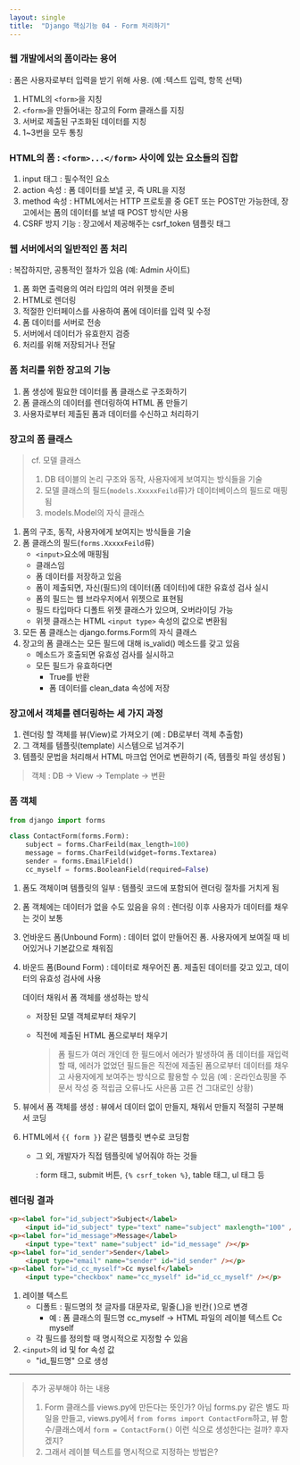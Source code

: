 ```yaml
---
layout: single
title:  "Django 핵심기능 04 - Form 처리하기"
---
```




### 웹 개발에서의 폼이라는 용어

: 폼은 사용자로부터 입력을 받기 위해 사용. (예 :텍스트 입력, 항목 선택)

1. HTML의 `<form>`을 지칭
2. `<form>`을 만들어내는 장고의 Form 클래스를 지칭
3. 서버로 제출된 구조화된 데이터를 지칭
4. 1~3번을 모두 통칭

### HTML의 폼 : `<form>...</form>` 사이에 있는 요소들의 집합

1. input 태그 : 필수적인 요소
2. action 속성 : 폼 데이터를 보낼 곳, 즉 URL을 지정
3. method 속성 : HTML에서는 HTTP 프로토콜 중 GET 또는 POST만 가능한데, 장고에서는 폼의 데이터를 보낼 때 POST 방식만 사용
4. CSRF 방지 기능 : 장고에서 제공해주는 csrf_token 템플릿 태그

### 웹 서버에서의 일반적인 폼 처리

: 복잡하지만, 공통적인 절차가 있음 (예: Admin 사이트)

1. 폼 화면 출력용의 여러 타입의 여러 위젯을 준비
2. HTML로 렌더링
3. 적절한 인터페이스를 사용하여 폼에 데이터를 입력 및 수정
4. 폼 데이터를 서버로 전송
5. 서버에서 데이터가 유효한지 검증
6. 처리를 위해 저장되거나 전달

### 폼 처리를 위한 장고의 기능

1. 폼 생성에 필요한 데이터를 폼 클래스로 구조화하기
2. 폼 클래스의 데이터를 렌더링하여 HTML 폼 만들기
3. 사용자로부터 제출된 폼과 데이터를 수신하고 처리하기

### 장고의 폼 클래스 

> cf. 모델 클래스
>
> 1. DB 테이블의 논리 구조와 동작, 사용자에게 보여지는 방식들을 기술
> 2. 모델 클래스의 필드(`models.XxxxxFeild`류)가 데이터베이스의 필드로 매핑됨
> 3. models.Model의 자식 클래스

1. 폼의 구조, 동작, 사용자에게 보여지는 방식들을 기술
2. 폼 클래스의 필드(`forms.XxxxxFeild`류)
   - `<input>`요소에 매핑됨
   - 클래스임
   - 폼 데이터를 저장하고 있음
   - 폼이 제출되면, 자신(필드)의 데이터(폼 데이터)에 대한 유효성 검사 실시
   - 폼의 필드는 웹 브라우저에서 위젯으로 표현됨
   - 필드 타입마다 디폴트 위젯 클래스가 있으며, 오버라이딩 가능
   - 위젯 클래스는 HTML `<input type>` 속성의 값으로 변환됨
3. 모든 폼 클래스는 django.forms.Form의 자식 클래스
4. 장고의 폼 클래스는 모든 필드에 대해 is_valid() 메소드를 갖고 있음
   - 메소드가 호출되면 유효성 검사를 실시하고
   - 모든 필드가 유효하다면
     - True를 반환
     - 폼 데이터를 clean_data 속성에 저장

### 장고에서 객체를 렌더링하는 세 가지 과정

1. 렌더링 할 객체를 뷰(View)로 가져오기 (예 : DB로부터 객체 추출함)
2. 그 객체를 템플릿(template) 시스템으로 넘겨주기
3. 템플릿 문법을 처리해서 HTML 마크업 언어로 변환하기 (즉, 템플릿 파일 생성됨 )

> 객체 : DB → View → Template → 변환

### 폼 객체

``` python
from django import forms

class ContactForm(forms.Form):
    subject = forms.CharFeild(max_length=100)
    message = forms.CharFeild(widget=forms.Textarea)
    sender = forms.EmailField()
    cc_myself = forms.BooleanField(required=False)
```

1. 폼도 객체이며 템플릿의 일부 : 템플릿 코드에 포함되어 렌더링 절차를 거치게 됨

2. 폼 객체에는 데이터가 없을 수도 있음을 유의 : 렌더링 이후 사용자가 데이터를 채우는 것이 보통

3. 언바운드 폼(Unbound Form) : 데이터 없이 만들어진 폼. 사용자에게 보여질 때 비어있거나 기본값으로 채워짐

4. 바운드 폼(Bound Form) : 데이터로 채우어진 폼. 제출된 데이터를 갖고 있고, 데이터의 유효성 검사에 사용

   데이터 채워서 폼 객체를 생성하는 방식

   - 저장된 모델 객체로부터 채우기

   - 직전에 제출된 HTML 폼으로부터 채우기

     > 폼 필드가 여러 개인데 한 필드에서 에러가 발생하여 폼 데이터를 재입력할 때, 에러가 없었던 필드들은 직전에 제출된 폼으로부터 데이터를 채우고 사용자에게 보여주는 방식으로 활용할 수 있음 (예 : 온라인쇼핑몰 주문서 작성 중 적립금 오류나도 사은품 고른 건 그대로인 상황)

5. 뷰에서 폼 객체를 생성 : 뷰에서 데이터 없이 만들지, 채워서 만들지 적절히 구분해서 코딩

6. HTML에서 `{{ form }}` 같은 템플릿 변수로 코딩함

   - 그 외, 개발자가 직접 템플릿에 넣어줘야 하는 것들

     : form 태그, submit 버튼, `{% csrf_token %}`, table 태그, ul 태그 등

### 렌더링 결과

```html
<p><label for="id_subject">Subject</label>
    <input id="id_subject" type="text" name="subject" maxlength="100" /></p>
<p><label for="id_message">Message</label>
    <input type="text" name="subject" id="id_message" /></p>
<p><label for="id_sender">Sender</label>
    <input type="email" name="sender" id="id_sender" /></p>
<p><label for="id_cc_myself">Cc myself</label>
    <input type="checkbox" name="cc_myself" id="id_cc_myself" /></p>
```

1. 레이블 텍스트
   - 디폴트 : 필드명의 첫 글자를 대문자로, 밑줄(_)을 빈칸( )으로 변경
     - 예 : 폼 클래스의 필드명 cc_myself → HTML 파일의 레이블 텍스트 Cc myself
   - 각 필드를 정의할 때 명시적으로 지정할 수 있음
2. `<input>`의 id 및 for 속성 값
   - "id_필드명" 으로 생성





-----------

> 추가 공부해야 하는 내용
>
> 1. Form 클래스를 views.py에 만든다는 뜻인가? 아님 forms.py 같은 별도 파일을 만들고, views.py에서 `from forms import ContactForm`하고, 뷰 함수/클래스에서 `form = ContactForm()` 이런 식으로 생성한다는 걸까? 후자겠지?
> 2. 그래서 레이블 텍스트를 명시적으로 지정하는 방법은?